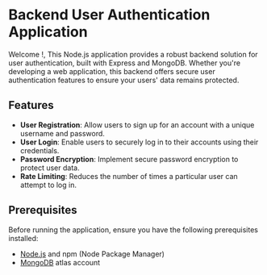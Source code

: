 # Backend User Authentication Application

Welcome !, This Node.js application provides a robust backend solution for user authentication, built with Express and MongoDB. Whether you're developing a web application, this backend offers secure user authentication features to ensure your users' data remains protected.

## Features

- **User Registration**: Allow users to sign up for an account with a unique username and password.
- **User Login**: Enable users to securely log in to their accounts using their credentials.
- **Password Encryption**: Implement secure password encryption to protect user data.
- **Rate Limiting**: Reduces the number of times a particular user can attempt to log in.

## Prerequisites

Before running the application, ensure you have the following prerequisites installed:

- [Node.js](https://nodejs.org) and npm (Node Package Manager)
- [MongoDB](https://www.mongodb.com) atlas account

